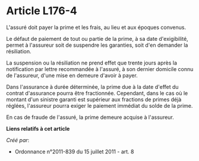 # Article L176-4

L'assuré doit payer la prime et les frais, au lieu et aux époques convenus. 

Le défaut de paiement de tout ou partie de la prime, à sa date d'exigibilité, permet à l'assureur soit de suspendre les
garanties, soit d'en demander la résiliation. 

La suspension ou la résiliation ne prend effet que trente jours après la notification par lettre recommandée à l'assuré, à
son dernier domicile connu de l'assureur, d'une mise en demeure d'avoir à payer. 

Dans l'assurance à durée déterminée, la prime due à la date d'effet du contrat d'assurance pourra être fractionnée.
Cependant, dans le cas où le montant d'un sinistre garanti est supérieur aux fractions de primes déjà réglées, l'assureur
pourra exiger le paiement immédiat du solde de la prime. 

En cas de fraude de l'assuré, la prime demeure acquise à l'assureur.

**Liens relatifs à cet article**

_Créé par_:

  - Ordonnance n°2011-839 du 15 juillet 2011 - art. 8
